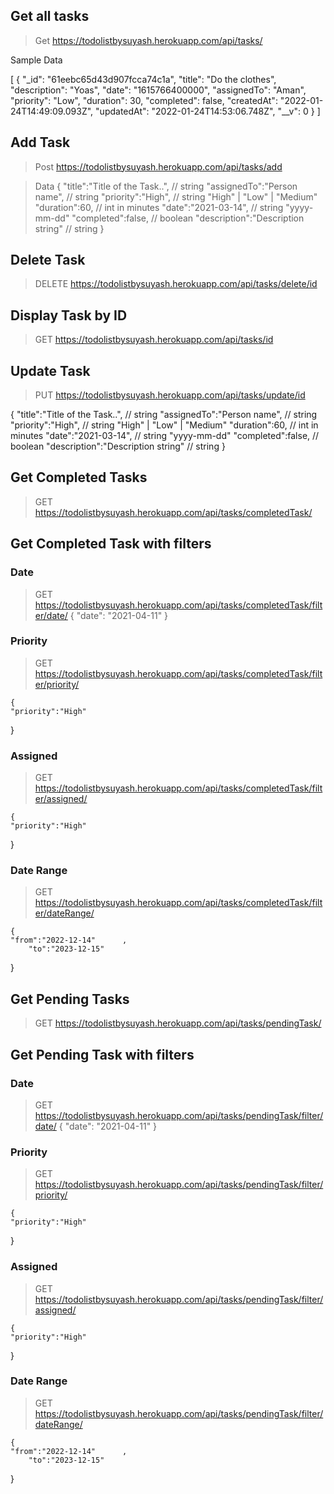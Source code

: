 ## Get all tasks
> Get https://todolistbysuyash.herokuapp.com/api/tasks/

Sample Data 

[
	{
		"_id": "61eebc65d43d907fcca74c1a",
		"title": "Do the clothes",
		"description": "Yoas",
		"date": "1615766400000",
		"assignedTo": "Aman",
		"priority": "Low",
		"duration": 30,
		"completed": false,
		"createdAt": "2022-01-24T14:49:09.093Z",
		"updatedAt": "2022-01-24T14:53:06.748Z",
		"__v": 0
	}
]


## Add Task
> Post https://todolistbysuyash.herokuapp.com/api/tasks/add

> Data
{
	"title":"Title of the Task..",          // string
	"assignedTo":"Person name",             // string
	"priority":"High",                      // string "High" | "Low" | "Medium"
	"duration":60,                          // int in minutes
	"date":"2021-03-14",                    // string "yyyy-mm-dd"
	"completed":false,                      // boolean
	"description":"Description string"      // string
}

## Delete Task
> DELETE https://todolistbysuyash.herokuapp.com/api/tasks/delete/id

## Display Task by ID
> GET https://todolistbysuyash.herokuapp.com/api/tasks/id

## Update Task

> PUT https://todolistbysuyash.herokuapp.com/api/tasks/update/id

{
	"title":"Title of the Task..",          // string
	"assignedTo":"Person name",             // string
	"priority":"High",                      // string "High" | "Low" | "Medium"
	"duration":60,                          // int in minutes
	"date":"2021-03-14",                    // string "yyyy-mm-dd"
	"completed":false,                      // boolean
	"description":"Description string"      // string
}

## Get Completed Tasks 

> GET https://todolistbysuyash.herokuapp.com/api/tasks/completedTask/

## Get Completed Task with filters

### Date
> GET https://todolistbysuyash.herokuapp.com/api/tasks/completedTask/filter/date/
	{
		"date": "2021-04-11"
	}

### Priority 
> GET https://todolistbysuyash.herokuapp.com/api/tasks/completedTask/filter/priority/

	{         
	"priority":"High"  
}

### Assigned 
> GET https://todolistbysuyash.herokuapp.com/api/tasks/completedTask/filter/assigned/

	{         
	"priority":"High"  
}

### Date Range
> GET https://todolistbysuyash.herokuapp.com/api/tasks/completedTask/filter/dateRange/


	{         
	"from":"2022-12-14"      ,
		"to":"2023-12-15"
}





## Get Pending Tasks 

> GET https://todolistbysuyash.herokuapp.com/api/tasks/pendingTask/


## Get Pending Task with filters

### Date
> GET https://todolistbysuyash.herokuapp.com/api/tasks/pendingTask/filter/date/
	{
		"date": "2021-04-11"
	}

### Priority 
> GET https://todolistbysuyash.herokuapp.com/api/tasks/pendingTask/filter/priority/

	{         
	"priority":"High"  
}

### Assigned 
> GET https://todolistbysuyash.herokuapp.com/api/tasks/pendingTask/filter/assigned/

	{         
	"priority":"High"  
}

### Date Range
> GET https://todolistbysuyash.herokuapp.com/api/tasks/pendingTask/filter/dateRange/


	{         
	"from":"2022-12-14"      ,
		"to":"2023-12-15"
}